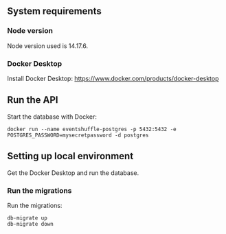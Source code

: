 ## System requirements

### Node version
Node version used is 14.17.6.

### Docker Desktop
Install Docker Desktop: https://www.docker.com/products/docker-desktop

## Run the API
Start the database with Docker: 
```
docker run --name eventshuffle-postgres -p 5432:5432 -e POSTGRES_PASSWORD=mysecretpassword -d postgres

```

## Setting up local environment
Get the Docker Desktop and run the database.

### Run the migrations
Run the migrations:
```
db-migrate up
db-migrate down
```
